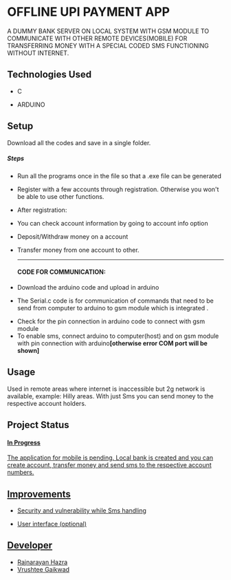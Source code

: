 <h1>OFFLINE UPI PAYMENT APP</h1>
<p>A DUMMY BANK SERVER ON LOCAL SYSTEM WITH GSM MODULE TO COMMUNICATE WITH OTHER REMOTE DEVICES(MOBILE) FOR TRANSFERRING MONEY WITH A SPECIAL CODED SMS FUNCTIONING WITHOUT INTERNET.</p><h2>Technologies Used</h2>
<ul>
<li>C</li>
</ul><ul>
<li>ARDUINO</li>
</ul><h2>Setup</h2>
<p>Download all the codes and save in a single folder.</p><h5>Steps</h5><ul>
<li>Run all the programs once in the file so that a .exe file can be generated</li>
</ul><ul>
<li>Register with a few accounts through registration. Otherwise you won't be able to use other functions.</li>
</ul><ul>
<li>After registration:</li>
</ul><ul>
<li>You can check account information by going to account info option</li>
</ul><ul>
<li>Deposit/Withdraw money on a account</li>
</ul><ul>
<li>Transfer money from one account to other.</li>
</ul><ul>
  <hr>
<h4>CODE FOR COMMUNICATION:</h4>
</ul><ul>
<li>Download the arduino code and upload in arduino</li>
</ul><ul>
<li>The Serial.c code is for communication of commands that need to be send from computer to arduino to gsm module which is integrated .</li>
</ul><ul>
<li>Check for the pin connection in arduino code to connect with gsm module</li>
  <li>To enable sms, connect arduino to computer(host) and on gsm module with pin connection with arduino<b>[otherwise error COM port will be shown]</b></li>
</ul><h2>Usage</h2>
<p>Used in remote areas where internet is inaccessible but 2g network is available, example: Hilly areas. With just Sms you can send  money to the respective account holders.</p><h2>Project Status</h2>
<p><h4><u>In Progress</h4></p>
The application for mobile is pending. Local bank is created and you can create account, transfer money and send sms to the respective account numbers.</p><h2>Improvements</h2>
<ul>
<li>Security and vulnerability while Sms handling</li>
</ul><ul>
<li>User interface
(optional)</li>
</ul><h2>Developer</h2>
<ul>
<li>Rajnarayan Hazra</li>
<li>Vrushtee Gaikwad</li></ul>

